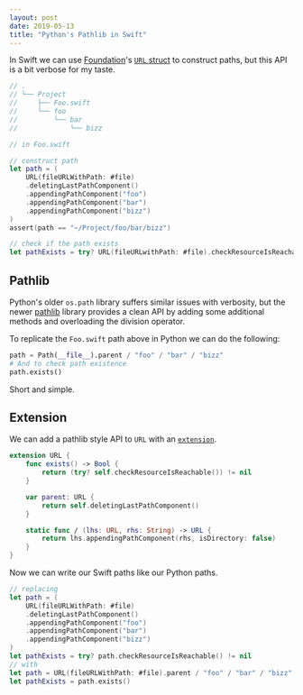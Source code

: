 ```yaml
---
layout: post
date: 2019-05-13
title: "Python's Pathlib in Swift"
---
```


In Swift we can use [Foundation](https://developer.apple.com/documentation/foundation/)'s [`URL` struct](https://developer.apple.com/documentation/foundation/url) to construct paths, but this API is a bit verbose for my taste.

```swift
// .
// └── Project
//     ├── Foo.swift
//     └── foo
//         └── bar
//             └── bizz

// in Foo.swift

// construct path
let path = (
    URL(fileURLWithPath: #file)
    .deletingLastPathComponent()
    .appendingPathComponent("foo")
    .appendingPathComponent("bar")
    .appendingPathComponent("bizz")
)
assert(path == "~/Project/foo/bar/bizz")

// check if the path exists
let pathExists = try? URL(fileURLwithPath: #file).checkResourceIsReachable() != nil
```

## Pathlib

Python's older `os.path` library suffers similar issues with verbosity, but the newer [pathlib](https://docs.python.org/3/library/pathlib.html#operators) library provides a clean API by adding some additional methods and overloading the division operator.

To replicate the `Foo.swift` path above in Python we can do the following:

```python
path = Path(__file__).parent / "foo" / "bar" / "bizz"
# And to check path existence
path.exists()
```

Short and simple.

## Extension

We can add a pathlib style API to `URL` with an [`extension`](https://docs.swift.org/swift-book/LanguageGuide/Extensions.html).

```swift
extension URL {
    func exists() -> Bool {
        return (try? self.checkResourceIsReachable()) != nil
    }

    var parent: URL {
        return self.deletingLastPathComponent()
    }

    static func / (lhs: URL, rhs: String) -> URL {
        return lhs.appendingPathComponent(rhs, isDirectory: false)
    }
}
```

Now we can write our Swift paths like our Python paths.

```swift
// replacing
let path = (
    URL(fileURLWithPath: #file)
    .deletingLastPathComponent()
    .appendingPathComponent("foo")
    .appendingPathComponent("bar")
    .appendingPathComponent("bizz")
)
let pathExists = try? path.checkResourceIsReachable() != nil
// with
let path = URL(fileURLWithPath: #file).parent / "foo" / "bar" / "bizz"
let pathExists = path.exists()
```
